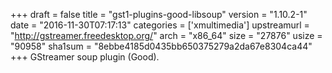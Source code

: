 +++
draft = false
title = "gst1-plugins-good-libsoup"
version = "1.10.2-1"
date = "2016-11-30T07:17:13"
categories = ['xmultimedia']
upstreamurl = "http://gstreamer.freedesktop.org/"
arch = "x86_64"
size = "27876"
usize = "90958"
sha1sum = "8ebbe4185d0435bb650375279a2da67e8304ca44"
+++
GStreamer soup plugin (Good).